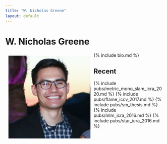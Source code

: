 ```yaml
---
title: "W. Nicholas Greene"
layout: default
---
```


# W. Nicholas Greene

<div style="float: left; padding:
	    10px; border: 0px solid #ccc;">
  <img alt="photo" src="assets/me.jpg" width="260"/>
  <br>
</div>

{% include bio.md %}
<br>

## Recent
{% include pubs/metric_mono_slam_icra_2020.md %}
{% include pubs/flame_iccv_2017.md %}
{% include pubs/sm_thesis.md %}
{% include pubs/mlm_icra_2016.md %}
{% include pubs/star_icra_2016.md %}
